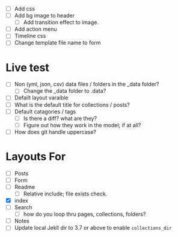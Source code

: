 - [ ] Add css
- [ ] Add bg image to header
   - [ ] Add transition effect to image.
- [ ] Add action menu
- [ ] Timeline css
- [ ] Change template file name to form

# Live test
- [ ] Non (yml, json, csv) data files / folders in the _data folder?
  - [ ] Change the _data folder to .data?
- [ ] Defailt layout varaible
- [ ] What is the default title for collections / posts?
- [ ] Default catagories / tags
  - [ ] Is there a diff? what are they?
  - [ ] Figure out how they work in the model; if at all?
- [ ] How does git handle uppercase?

# Layouts For
- [ ] Posts
- [ ] Form
- [ ] Readme
  - [ ] Relative include; file exists check.
- [x] index
- [ ] Search
  - [ ] how do you loop thru pages, collections, folders?
- [ ] Notes
- [ ] Update local Jekll dir to 3.7 or above to enable `collections_dir`
